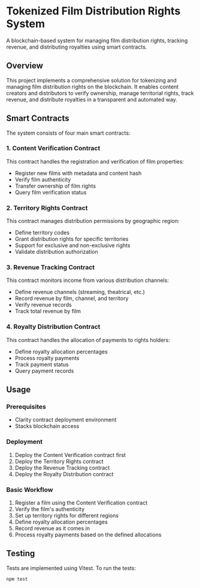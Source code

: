 # Tokenized Film Distribution Rights System

A blockchain-based system for managing film distribution rights, tracking revenue, and distributing royalties using smart contracts.

## Overview

This project implements a comprehensive solution for tokenizing and managing film distribution rights on the blockchain. It enables content creators and distributors to verify ownership, manage territorial rights, track revenue, and distribute royalties in a transparent and automated way.

## Smart Contracts

The system consists of four main smart contracts:

### 1. Content Verification Contract

This contract handles the registration and verification of film properties:

- Register new films with metadata and content hash
- Verify film authenticity
- Transfer ownership of film rights
- Query film verification status

### 2. Territory Rights Contract

This contract manages distribution permissions by geographic region:

- Define territory codes
- Grant distribution rights for specific territories
- Support for exclusive and non-exclusive rights
- Validate distribution authorization

### 3. Revenue Tracking Contract

This contract monitors income from various distribution channels:

- Define revenue channels (streaming, theatrical, etc.)
- Record revenue by film, channel, and territory
- Verify revenue records
- Track total revenue by film

### 4. Royalty Distribution Contract

This contract handles the allocation of payments to rights holders:

- Define royalty allocation percentages
- Process royalty payments
- Track payment status
- Query payment records

## Usage

### Prerequisites

- Clarity contract deployment environment
- Stacks blockchain access

### Deployment

1. Deploy the Content Verification contract first
2. Deploy the Territory Rights contract
3. Deploy the Revenue Tracking contract
4. Deploy the Royalty Distribution contract

### Basic Workflow

1. Register a film using the Content Verification contract
2. Verify the film's authenticity
3. Set up territory rights for different regions
4. Define royalty allocation percentages
5. Record revenue as it comes in
6. Process royalty payments based on the defined allocations

## Testing

Tests are implemented using Vitest. To run the tests:

```bash
npm test
